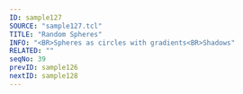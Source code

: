 ```yaml
---
ID: sample127
SOURCE: "sample127.tcl"
TITLE: "Random Spheres"
INFO: "<BR>Spheres as circles with gradients<BR>Shadows"
RELATED: ""
seqNo: 39
prevID: sample126
nextID: sample128
---
```


